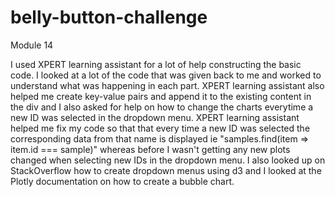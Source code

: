 # belly-button-challenge
Module 14

I used XPERT learning assistant for a lot of help constructing the basic code.  I looked at a lot of the code that was given back to me and worked to understand what was happening in each part. XPERT learning assistant also helped me create key-value pairs and append it to the existing content in the div and I also asked for help on how to change the charts everytime a new ID was selected in the dropdown menu.  XPERT learning assistant helped me fix my code so that that every time a new ID was selected the corresponding data from that name is displayed ie "samples.find(item => item.id === sample)" whereas before I wasn't getting any new plots changed when selecting new IDs in the dropdown menu.  I also looked up on StackOverflow how to create dropdown menus using d3 and I looked at the Plotly documentation on how to create a bubble chart. 
